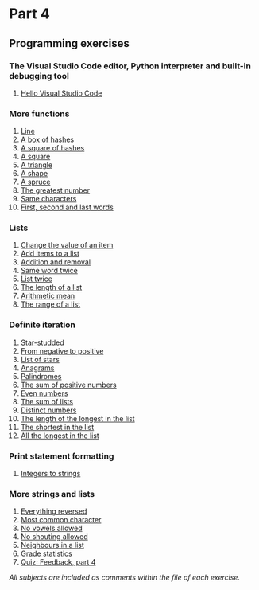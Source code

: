 # Part 4
## Programming exercises
### The Visual Studio Code editor, Python interpreter and built-in debugging tool
1. [Hello Visual Studio Code](https://github.com/antoniolopez7217/Python_Programming_MOOC/blob/main/part4/1.%20The%20Visual%20Studio%20Code%20editor%2C%20Python%20interpreter%20and%20built-in%20debugging%20tool/hello_visual_studio_code.py)
### More functions
1. [Line]()
2. [A box of hashes]()
3. [A square of hashes]()
4. [A square]()
5. [A triangle]()
6. [A shape]()
7. [A spruce]()
8. [The greatest number]()
9. [Same characters]()
10. [First, second and last words]()
### Lists
1. [Change the value of an item]()
2. [Add items to a list]()
3. [Addition and removal]()
4. [Same word twice]()
5. [List twice]()
6. [The length of a list]()
7. [Arithmetic mean]()
8. [The range of a list]()
### Definite iteration
1. [Star-studded]()
2. [From negative to positive]()
3. [List of stars]()
4. [Anagrams]()
5. [Palindromes]()
6. [The sum of positive numbers]()
7. [Even numbers]()
8. [The sum of lists]()
9. [Distinct numbers]()
10. [The length of the longest in the list]()
11. [The shortest in the list]()
12. [All the longest in the list]()
### Print statement formatting
1. [Integers to strings]()
### More strings and lists
1. [Everything reversed]()
2. [Most common character]()
3. [No vowels allowed]()
4. [No shouting allowed]()
5. [Neighbours in a list]()
6. [Grade statistics]()
7. [Quiz: Feedback, part 4]()

*All subjects are included as comments within the file of each exercise.*
